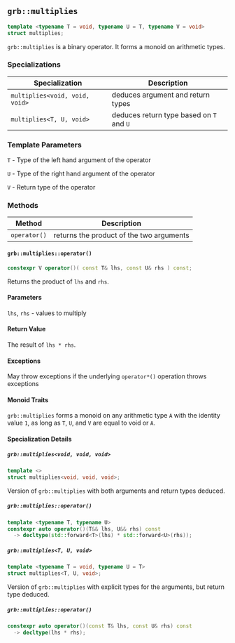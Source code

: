 ## `grb::multiplies`

```cpp
template <typename T = void, typename U = T, typename V = void>
struct multiplies;
```

`grb::multiplies` is a binary operator.  It forms a monoid on arithmetic types.

### Specializations
Specialization | Description
----- | -----
`multiplies<void, void, void>` | deduces argument and return types
`multiplies<T, U, void>` | deduces return type based on `T` and `U`


### Template Parameters
`T` - Type of the left hand argument of the operator

`U` - Type of the right hand argument of the operator

`V` - Return type of the operator

### Methods
Method | Description
----- | -----
`operator()` | returns the product of the two arguments

#### `grb::multiplies::operator()`

```cpp
constexpr V operator()( const T& lhs, const U& rhs ) const;
```

Returns the product of `lhs` and `rhs`.

#### Parameters

`lhs`, `rhs` - values to multiply

#### Return Value

The result of `lhs * rhs`.

#### Exceptions

May throw exceptions if the underlying `operator*()` operation throws exceptions

#### Monoid Traits

`grb::multiplies` forms a monoid on any arithmetic type `A` with the identity value `1`,
as long as `T`, `U`, and `V` are equal to void or `A`.

#### Specialization Details
##### `grb::multiplies<void, void, void>`
```cpp
template <>
struct multiplies<void, void, void>;
```
Version of `grb::multiplies` with both arguments and return types deduced.

##### `grb::multiplies::operator()`

```cpp
template <typename T, typename U>
constexpr auto operator()(T&& lhs, U&& rhs) const
  -> decltype(std::forward<T>(lhs) * std::forward<U>(rhs));
```

##### `grb::multiplies<T, U, void>`

```cpp
template <typename T = void, typename U = T>
struct multiplies<T, U, void>;
```

Version of `grb::multiplies` with explicit types for the arguments, but return type deduced.

##### `grb::multiplies::operator()`

```cpp
constexpr auto operator()(const T& lhs, const U& rhs) const
  -> decltype(lhs * rhs);
```
